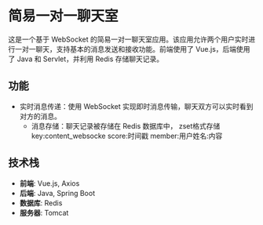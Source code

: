 # 简易一对一聊天室

这是一个基于 WebSocket 的简易一对一聊天室应用。该应用允许两个用户实时进行一对一聊天，支持基本的消息发送和接收功能。前端使用了 Vue.js，后端使用了 Java 和 Servlet，并利用 Redis 存储聊天记录。

## 功能

- 实时消息传递：使用 WebSocket 实现即时消息传输，聊天双方可以实时看到对方的消息。
  - 消息存储：聊天记录被存储在 Redis 数据库中， 
    zset格式存储 
       key:content_websocke
       score:时间戳
       member:用户姓名:内容
## 技术栈

- **前端**: Vue.js, Axios
- **后端**: Java, Spring Boot
- **数据库**: Redis
- **服务器**: Tomcat